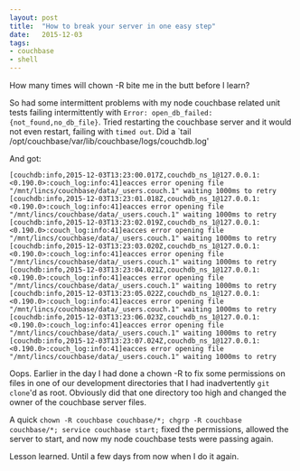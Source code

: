 ```yaml
---
layout: post
title:  "How to break your server in one easy step"
date:   2015-12-03
tags:
- couchbase
- shell
---
```


How many times will chown -R bite me in the butt before I learn?

So had some intermittent problems with my node couchbase related unit tests failing intermittently with 
`Error: open_db_failed: {not_found,no_db_file}`.  Tried restarting the couchbase server and it would not even 
restart, failing with `timed out`.  Did a `tail /opt/couchbase/var/lib/couchbase/logs/couchdb.log'

And got:

```
[couchdb:info,2015-12-03T13:23:00.017Z,couchdb_ns_1@127.0.0.1:<0.190.0>:couch_log:info:41]eacces error opening file "/mnt/lincs/couchbase/data/_users.couch.1" waiting 1000ms to retry
[couchdb:info,2015-12-03T13:23:01.018Z,couchdb_ns_1@127.0.0.1:<0.190.0>:couch_log:info:41]eacces error opening file "/mnt/lincs/couchbase/data/_users.couch.1" waiting 1000ms to retry
[couchdb:info,2015-12-03T13:23:02.019Z,couchdb_ns_1@127.0.0.1:<0.190.0>:couch_log:info:41]eacces error opening file "/mnt/lincs/couchbase/data/_users.couch.1" waiting 1000ms to retry
[couchdb:info,2015-12-03T13:23:03.020Z,couchdb_ns_1@127.0.0.1:<0.190.0>:couch_log:info:41]eacces error opening file "/mnt/lincs/couchbase/data/_users.couch.1" waiting 1000ms to retry
[couchdb:info,2015-12-03T13:23:04.021Z,couchdb_ns_1@127.0.0.1:<0.190.0>:couch_log:info:41]eacces error opening file "/mnt/lincs/couchbase/data/_users.couch.1" waiting 1000ms to retry
[couchdb:info,2015-12-03T13:23:05.022Z,couchdb_ns_1@127.0.0.1:<0.190.0>:couch_log:info:41]eacces error opening file "/mnt/lincs/couchbase/data/_users.couch.1" waiting 1000ms to retry
[couchdb:info,2015-12-03T13:23:06.023Z,couchdb_ns_1@127.0.0.1:<0.190.0>:couch_log:info:41]eacces error opening file "/mnt/lincs/couchbase/data/_users.couch.1" waiting 1000ms to retry
[couchdb:info,2015-12-03T13:23:07.024Z,couchdb_ns_1@127.0.0.1:<0.190.0>:couch_log:info:41]eacces error opening file "/mnt/lincs/couchbase/data/_users.couch.1" waiting 1000ms to retry
```

Oops.  Earlier in the day I had done a chown -R to fix some permissions on files in one of our development directories that I had inadvertently `git clone`'d as root.  Obviously did that 
one directory too high and changed the owner of the couchbase server files.

A quick `chown -R couchbase couchbase/*; chgrp -R couchbase couchbase/*; service couchbase start;` fixed the permissions, allowed the 
server to start, and now my node couchbase tests were passing again.

Lesson learned.  Until a few days from now when I do it again.



